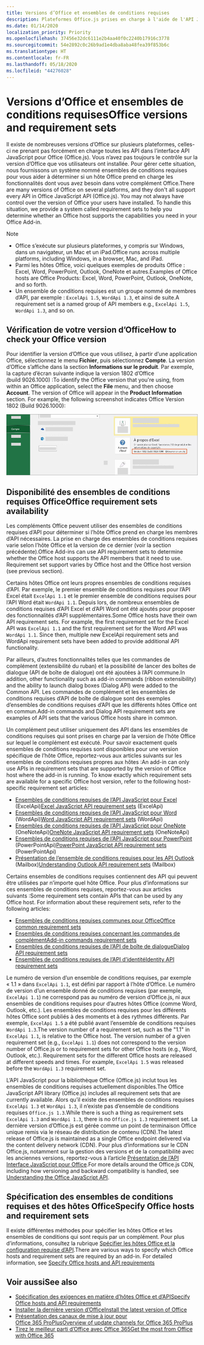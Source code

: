 ```yaml
---
title: Versions d’Office et ensembles de conditions requises
description: Plateformes Office.js prises en charge à l'aide de l'API JavaScript
ms.date: 01/14/2020
localization_priority: Priority
ms.openlocfilehash: 37456e32dc6111e2b4aa40f0c2240b17916c3778
ms.sourcegitcommit: 54e2892c0c26b9ad1e4dba8aba48fea39f853b6c
ms.translationtype: HT
ms.contentlocale: fr-FR
ms.lasthandoff: 05/18/2020
ms.locfileid: "44276028"
---
```

# <a name="office-versions-and-requirement-sets"></a><span data-ttu-id="d8c47-103">Versions d’Office et ensembles de conditions requises</span><span class="sxs-lookup"><span data-stu-id="d8c47-103">Office versions and requirement sets</span></span>

<span data-ttu-id="d8c47-p101">Il existe de nombreuses versions d’Office sur plusieurs plateformes, celles-ci ne prenant pas forcément en charge toutes les API dans l’interface API JavaScript pour Office (Office.js). Vous n’avez pas toujours le contrôle sur la version d’Office que vos utilisateurs ont installée.  Pour gérer cette situation, nous fournissons un système nommé ensembles de conditions requises pour vous aider à déterminer si un hôte Office prend en charge les fonctionnalités dont vous avez besoin dans votre complément Office.</span><span class="sxs-lookup"><span data-stu-id="d8c47-p101">There are many versions of Office on several platforms, and they don't all support every API in Office JavaScript API (Office.js). You may not always have control over the version of Office your users have installed.  To handle this situation, we provide a system called requirement sets to help you determine whether an Office host supports the capabilities you need in your Office Add-in.</span></span> 

> [!NOTE]
> - <span data-ttu-id="d8c47-107">Office s’exécute sur plusieurs plateformes, y compris sur Windows, dans un navigateur, un Mac et un iPad.</span><span class="sxs-lookup"><span data-stu-id="d8c47-107">Office runs across multiple platforms, including Windows, in a browser, Mac, and iPad.</span></span>
> - <span data-ttu-id="d8c47-108">Parmi les hôtes Office, voici quelques exemples de produits Office : Excel, Word, PowerPoint, Outlook, OneNote et autres.</span><span class="sxs-lookup"><span data-stu-id="d8c47-108">Examples of Office hosts are Office Products: Excel, Word, PowerPoint, Outlook, OneNote, and so forth.</span></span>  
> - <span data-ttu-id="d8c47-109">Un ensemble de conditions requises est un groupe nommé de membres d’API, par exemple : `ExcelApi 1.5`, `WordApi 1.3`, et ainsi de suite.</span><span class="sxs-lookup"><span data-stu-id="d8c47-109">A requirement set is a named group of API members e.g., `ExcelApi 1.5`, `WordApi 1.3`, and so on.</span></span>  

## <a name="how-to-check-your-office-version"></a><span data-ttu-id="d8c47-110">Vérification de votre version d’Office</span><span class="sxs-lookup"><span data-stu-id="d8c47-110">How to check your Office version</span></span>

<span data-ttu-id="d8c47-p102">Pour identifier la version d’Office que vous utilisez, à partir d’une application Office, sélectionnez le menu **Fichier**, puis sélectionnez **Compte**. La version d’Office s’affiche dans la section **Informations sur le produit**. Par exemple, la capture d’écran suivante indique la version 1802 d’Office (build 9026.1000) :</span><span class="sxs-lookup"><span data-stu-id="d8c47-p102">To identify the Office version that you're using, from within an Office application, select the **File** menu, and then choose **Account**. The version of Office will appear in the **Product Information** section. For example, the following screenshot indicates Office Version 1802 (Build 9026.1000):</span></span>

![Vérification de votre version d’Office](../images/office-version.png)

## <a name="office-requirement-sets-availability"></a><span data-ttu-id="d8c47-115">Disponibilité des ensembles de conditions requises Office</span><span class="sxs-lookup"><span data-stu-id="d8c47-115">Office requirement sets availability</span></span>

<span data-ttu-id="d8c47-p103">Les compléments Office peuvent utiliser des ensembles de conditions requises d’API pour déterminer si l’hôte Office prend en charge les membres d’API nécessaires. La prise en charge des ensembles de conditions requises varie selon l’hôte Office et la version de ce dernier (voir la section précédente).</span><span class="sxs-lookup"><span data-stu-id="d8c47-p103">Office Add-ins can use API requirement sets to determine whether the Office host supports the API members that it need to use. Requirement set support varies by Office host and the Office host version (see previous section).</span></span>

<span data-ttu-id="d8c47-p104">Certains hôtes Office ont leurs propres ensembles de conditions requises d’API. Par exemple, le premier ensemble de conditions requises pour l’API Excel était `ExcelApi 1.1` et le premier ensemble de conditions requises pour l’API Word était `WordApi 1.1`. Depuis lors, de nombreux ensembles de conditions requises d’API Excel et d’API Word ont été ajoutés pour proposer des fonctionnalités d’API supplémentaires.</span><span class="sxs-lookup"><span data-stu-id="d8c47-p104">Some Office hosts have their own API requirement sets. For example, the first requirement set for the Excel API was `ExcelApi 1.1` and the first requirement set for the Word API was `WordApi 1.1`. Since then, multiple new ExcelApi requirement sets and WordApi requirement sets have been added to provide additional API functionality.</span></span>

<span data-ttu-id="d8c47-121">Par ailleurs, d’autres fonctionnalités telles que les commandes de complément (extensibilité du ruban) et la possibilité de lancer des boîtes de dialogue (API de boîte de dialogue) ont été ajoutées à l’API commune.</span><span class="sxs-lookup"><span data-stu-id="d8c47-121">In addition, other functionality such as add-in commands (ribbon extensibility) and the ability to launch dialog boxes (Dialog API) were added to the Common API.</span></span> <span data-ttu-id="d8c47-122">Les commandes de complément et les ensembles de conditions requises d’API de boîte de dialogue sont des exemples d’ensembles de conditions requises d’API que les différents hôtes Office ont en commun.</span><span class="sxs-lookup"><span data-stu-id="d8c47-122">Add-in commands and Dialog API requirement sets are examples of API sets that the various Office hosts share in common.</span></span>

<span data-ttu-id="d8c47-p106">Un complément peut utiliser uniquement des API dans les ensembles de conditions requises qui sont prises en charge par la version de l’hôte Office sur lequel le complément est exécuté. Pour savoir exactement quels ensembles de conditions requises sont disponibles pour une version spécifique de l’hôte Office, reportez-vous aux articles suivants sur les ensembles de conditions requises propres aux hôtes :</span><span class="sxs-lookup"><span data-stu-id="d8c47-p106">An add-in can only use APIs in requirement sets that are supported by the version of Office host where the add-in is running. To know exactly which requirement sets are available for a specific Office host version, refer to the following host-specific requirement set articles:</span></span>

- <span data-ttu-id="d8c47-125">[Ensembles de conditions requises de l’API JavaScript pour Excel](../reference/requirement-sets/excel-api-requirement-sets.md) (ExcelApi)</span><span class="sxs-lookup"><span data-stu-id="d8c47-125">[Excel JavaScript API requirement sets](../reference/requirement-sets/excel-api-requirement-sets.md) (ExcelApi)</span></span>
- <span data-ttu-id="d8c47-126">[Ensembles de conditions requises de l’API JavaScript pour Word](../reference/requirement-sets/word-api-requirement-sets.md) (WordApi)</span><span class="sxs-lookup"><span data-stu-id="d8c47-126">[Word JavaScript API requirement sets](../reference/requirement-sets/word-api-requirement-sets.md) (WordApi)</span></span>
- <span data-ttu-id="d8c47-127">[Ensembles de conditions requises de l’API JavaScript pour OneNote](../reference/requirement-sets/onenote-api-requirement-sets.md) (OneNoteApi)</span><span class="sxs-lookup"><span data-stu-id="d8c47-127">[OneNote JavaScript API requirement sets](../reference/requirement-sets/onenote-api-requirement-sets.md) (OneNoteApi)</span></span>
- <span data-ttu-id="d8c47-128">[Ensembles de conditions requises de l’API JavaScript pour PowerPoint](../reference/requirement-sets/powerpoint-api-requirement-sets.md) (PowerPointApi)</span><span class="sxs-lookup"><span data-stu-id="d8c47-128">[PowerPoint JavaScript API requirement sets](../reference/requirement-sets/powerpoint-api-requirement-sets.md) (PowerPointApi)</span></span>
- <span data-ttu-id="d8c47-129">[Présentation de l’ensemble de conditions requises pour les API Outlook](../reference/requirement-sets/outlook-api-requirement-sets.md) (Mailbox)</span><span class="sxs-lookup"><span data-stu-id="d8c47-129">[Understanding Outlook API requirement sets](../reference/requirement-sets/outlook-api-requirement-sets.md) (Mailbox)</span></span>

<span data-ttu-id="d8c47-p107">Certains ensembles de conditions requises contiennent des API qui peuvent être utilisées par n’importe quel hôte Office. Pour plus d’informations sur ces ensembles de conditions requises, reportez-vous aux articles suivants :</span><span class="sxs-lookup"><span data-stu-id="d8c47-p107">Some requirement sets contain APIs that can be used by any Office host. For information about these requirement sets, refer to the following articles:</span></span>

- [<span data-ttu-id="d8c47-132">Ensembles de conditions requises communes pour Office</span><span class="sxs-lookup"><span data-stu-id="d8c47-132">Office common requirement sets</span></span>](../reference/requirement-sets/office-add-in-requirement-sets.md)
- [<span data-ttu-id="d8c47-133">Ensembles de conditions requises concernant les commandes de complément</span><span class="sxs-lookup"><span data-stu-id="d8c47-133">Add-in commands requirement sets</span></span>](../reference/requirement-sets/add-in-commands-requirement-sets.md)
- [<span data-ttu-id="d8c47-134">Ensembles de conditions requises de l’API de boîte de dialogue</span><span class="sxs-lookup"><span data-stu-id="d8c47-134">Dialog API requirement sets</span></span>](../reference/requirement-sets/dialog-api-requirement-sets.md)
- [<span data-ttu-id="d8c47-135">Ensembles de conditions requises de l’API d’identité</span><span class="sxs-lookup"><span data-stu-id="d8c47-135">Identity API requirement sets</span></span>](../reference/requirement-sets/identity-api-requirement-sets.md)

<span data-ttu-id="d8c47-p108">Le numéro de version d’un ensemble de conditions requises, par exemple « 1.1 » dans `ExcelApi 1.1`, est défini par rapport à l’hôte d’Office. Le numéro de version d’un ensemble donné de conditions requises (par exemple, `ExcelApi 1.1`) ne correspond pas au numéro de version d’Office.js, ni aux ensembles de conditions requises pour d’autres hôtes Office (comme Word, Outlook, etc.).  Les ensembles de conditions requises pour les différents hôtes Office sont publiés à des moments et à des rythmes différents. Par exemple, `ExcelApi 1.5` a été publié avant l’ensemble de conditions requises `WordApi 1.3`.</span><span class="sxs-lookup"><span data-stu-id="d8c47-p108">The version number of a requirement set, such as the "1.1" in `ExcelApi 1.1`, is relative to the Office host. The version number of a given requirement set (e.g., `ExcelApi 1.1`) does not correspond to the version number of Office.js or to requirement sets for other Office hosts (e.g., Word, Outlook, etc.).  Requirement sets for the different Office hosts are released at different speeds and times. For example, `ExcelApi 1.5` was released before the `WordApi 1.3` requirement set.</span></span>

<span data-ttu-id="d8c47-140">L’API JavaScript pour la bibliothèque Office (Office.js) inclut tous les ensembles de conditions requises actuellement disponibles.</span><span class="sxs-lookup"><span data-stu-id="d8c47-140">The Office JavaScript API library (Office.js) includes all requirement sets that are currently available.</span></span> <span data-ttu-id="d8c47-141">Alors qu’il existe des ensembles de conditions requises `ExcelApi 1.3` et `WordApi 1.3`, il n’existe pas d’ensemble de conditions requises `Office.js 1.3`.</span><span class="sxs-lookup"><span data-stu-id="d8c47-141">While there is such a thing as requirement sets `ExcelApi 1.3` and `WordApi 1.3`, there is no `Office.js 1.3` requirement set.</span></span> <span data-ttu-id="d8c47-142">La dernière version d’Office.js est gérée comme un point de terminaison Office unique remis via le réseau de distribution de contenu (CDN).</span><span class="sxs-lookup"><span data-stu-id="d8c47-142">The latest release of Office.js is maintained as a single Office endpoint delivered via the content delivery network (CDN).</span></span> <span data-ttu-id="d8c47-143">Pour plus d’informations sur le CDN Office.js, notamment sur la gestion des versions et de la compatibilité avec les anciennes versions, reportez-vous à l’article [Présentation de l’API Interface JavaScript pour Office](../develop/understanding-the-javascript-api-for-office.md).</span><span class="sxs-lookup"><span data-stu-id="d8c47-143">For more details around the Office.js CDN, including how versioning and backward compatibility is handled, see [Understanding the Office JavaScript API](../develop/understanding-the-javascript-api-for-office.md).</span></span>

## <a name="specify-office-hosts-and-requirement-sets"></a><span data-ttu-id="d8c47-144">Spécification des ensembles de conditions requises et des hôtes Office</span><span class="sxs-lookup"><span data-stu-id="d8c47-144">Specify Office hosts and requirement sets</span></span>

<span data-ttu-id="d8c47-p110">Il existe différentes méthodes pour spécifier les hôtes Office et les ensembles de conditions qui sont requis par un complément.  Pour plus d’informations, consultez la rubrique [Spécifier les hôtes Office et la configuration requise d’API](../develop/specify-office-hosts-and-api-requirements.md).</span><span class="sxs-lookup"><span data-stu-id="d8c47-p110">There are various ways to specify which Office hosts and requirement sets are required by an add-in.  For detailed information, see [Specify Office hosts and API requirements](../develop/specify-office-hosts-and-api-requirements.md)</span></span>

## <a name="see-also"></a><span data-ttu-id="d8c47-147">Voir aussi</span><span class="sxs-lookup"><span data-stu-id="d8c47-147">See also</span></span>

- [<span data-ttu-id="d8c47-148">Spécification des exigences en matière d’hôtes Office et d’API</span><span class="sxs-lookup"><span data-stu-id="d8c47-148">Specify Office hosts and API requirements</span></span>](../develop/specify-office-hosts-and-api-requirements.md)
- [<span data-ttu-id="d8c47-149">Installer la dernière version d’Office</span><span class="sxs-lookup"><span data-stu-id="d8c47-149">Install the latest version of Office</span></span>](../develop/install-latest-office-version.md)
- [<span data-ttu-id="d8c47-150">Présentation des canaux de mise à jour pour Office 365 ProPlus</span><span class="sxs-lookup"><span data-stu-id="d8c47-150">Overview of update channels for Office 365 ProPlus</span></span>](/deployoffice/overview-of-update-channels-for-office-365-proplus)
- [<span data-ttu-id="d8c47-151">Tirez le meilleur parti d’Office avec Office 365</span><span class="sxs-lookup"><span data-stu-id="d8c47-151">Get the most from Office with Office 365</span></span>](https://products.office.com/compare-all-microsoft-office-products?tab=2)
